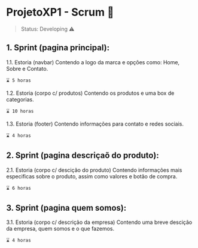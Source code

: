 # ProjetoXP1 - Scrum 📅

> Status: Developing ⚠️

## 1. Sprint (pagina principal):

 1.1.   Estoria (navbar)
        Contendo a logo da marca e opçôes como: Home, Sobre e Contato.
    
    ⌛ 5 horas
    
 1.2.    Estoria (corpo c/ produtos)
         Contendo os produtos e uma box de categorias.
 
    ⌛ 10 horas
    
 1.3.    Estoria (footer)
         Contendo informações para contato e redes sociais.
 
    ⌛ 4 horas
  
## 2. Sprint (pagina descriçaõ do produto):

 2.1.    Estoria (corpo c/ descição do produto)
         Contendo informações mais especificas sobre o produto, assim como valores e botão de compra.
   
    ⌛ 6 horas

## 3. Sprint (pagina quem somos):

 3.1.    Estoria (corpo c/ descrição da empresa)
         Contendo uma breve descição da empresa, quem somos e o que fazemos.

    ⌛ 4 horas
